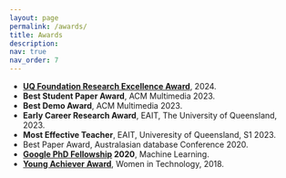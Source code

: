```yaml
---
layout: page
permalink: /awards/
title: Awards
description: 
nav: true
nav_order: 7
---
```

- **[UQ Foundation Research Excellence Award](https://research-support.uq.edu.au/uq-research-and-innovation-awards-excellence)**, 2024.
- **Best Student Paper Award**, ACM Multimedia 2023.
- **Best Demo Award**, ACM Multimedia 2023.
- **Early Career Research Award**, EAIT, The University of Queensland, 2023.
- **Most Effective Teacher**, EAIT, Univeresity of Queensland, S1 2023.
- Best Paper Award, Australasian database Conference 2020.
- **[Google PhD Fellowship](https://research.google/outreach/phd-fellowship/recipients/?category=2020) 2020**, Machine Learning.
- **[Young Achiever Award](https://wit.org.au/awards/2018-award-winners/)**, Women in Technology, 2018. 

